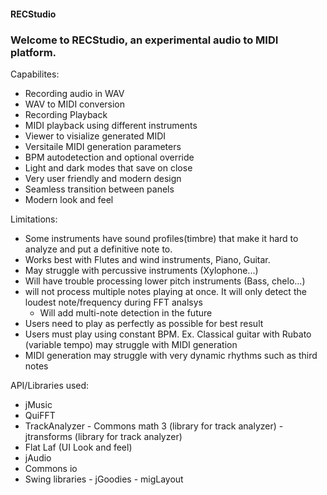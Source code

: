 #### RECStudio

### Welcome to RECStudio, an experimental audio to MIDI platform.

Capabilites:
- Recording audio in WAV
- WAV to MIDI conversion
- Recording Playback
- MIDI playback using different instruments
- Viewer to visialize generated MIDI
- Versitaile MIDI generation parameters
- BPM autodetection and optional override
- Light and dark modes that save on close
- Very user friendly and modern design 
- Seamless transition between panels
- Modern look and feel

Limitations:
- Some instruments have sound profiles(timbre) that make it hard to analyze and put a definitive note to.
- Works best with Flutes and wind instruments, Piano, Guitar.
- May struggle with percussive instruments (Xylophone...)
- Will have trouble processing lower pitch instruments (Bass, chelo...)
- will not process multiple notes playing at once. It will only detect the loudest note/frequency during FFT analsys
    - Will add multi-note detection in the future
- Users need to play as perfectly as possible for best result
- Users must play using constant BPM. Ex. Classical guitar with Rubato (variable tempo) may struggle with MIDI generation
- MIDI generation may struggle with very dynamic rhythms such as third notes

API/Libraries used:
- jMusic
- QuiFFT
- TrackAnalyzer
		- Commons math 3 (library for track analyzer)
		- jtransforms (library for track analyzer)
- Flat Laf (UI Look and feel)
- jAudio
- Commons io 
- Swing libraries
		- jGoodies
		- migLayout
